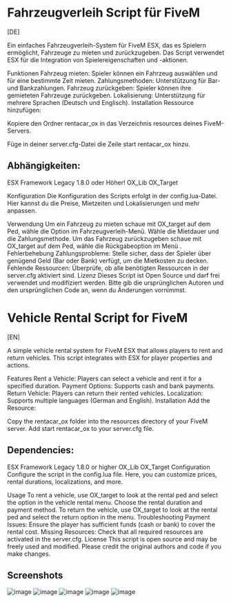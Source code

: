 # Fahrzeugverleih Script für FiveM
[DE]

Ein einfaches Fahrzeugverleih-System für FiveM ESX, das es Spielern ermöglicht, Fahrzeuge zu mieten und zurückzugeben. Das Script verwendet ESX für die Integration von Spielereigenschaften und -aktionen.

Funktionen
Fahrzeug mieten: Spieler können ein Fahrzeug auswählen und für eine bestimmte Zeit mieten.
Zahlungsmethoden: Unterstützung für Bar- und Bankzahlungen.
Fahrzeug zurückgeben: Spieler können ihre gemieteten Fahrzeuge zurückgeben.
Lokalisierung: Unterstützung für mehrere Sprachen (Deutsch und Englisch).
Installation
Ressource hinzufügen:

Kopiere den Ordner rentacar_ox in das Verzeichnis resources deines FiveM-Servers.

Füge in deiner server.cfg-Datei die Zeile start rentacar_ox hinzu.

## Abhängigkeiten:
ESX Framework Legacy 1.8.0 oder Höher!
OX_Lib
OX_Target

Konfiguration
Die Konfiguration des Scripts erfolgt in der config.lua-Datei. Hier kannst du die Preise, Mietzeiten und Lokalisierungen und mehr anpassen.

Verwendung
Um ein Fahrzeug zu mieten schaue mit OX_target auf dem Ped, wähle die Option im Fahrzeugverleih-Menü.
Wähle die Mietdauer und die Zahlungsmethode.
Um das Fahrzeug zurückzugeben schaue mit OX_target auf dem Ped, wähle die Rückgabeoption im Menü .
Fehlerbehebung
Zahlungsprobleme: Stelle sicher, dass der Spieler über genügend Geld (Bar oder Bank) verfügt, um die Mietkosten zu decken.
Fehlende Ressourcen: Überprüfe, ob alle benötigten Ressourcen in der server.cfg aktiviert sind.
Lizenz
Dieses Script ist Open Source und darf frei verwendet und modifiziert werden. Bitte gib die ursprünglichen Autoren und den ursprünglichen Code an, wenn du Änderungen vornimmst.



# Vehicle Rental Script for FiveM 
[EN]

A simple vehicle rental system for FiveM ESX that allows players to rent and return vehicles. This script integrates with ESX for player properties and actions.

Features
Rent a Vehicle: Players can select a vehicle and rent it for a specified duration.
Payment Options: Supports cash and bank payments.
Return Vehicle: Players can return their rented vehicles.
Localization: Supports multiple languages (German and English).
Installation
Add the Resource:

Copy the rentacar_ox folder into the resources directory of your FiveM server.
Add start rentacar_ox to your server.cfg file.

## Dependencies:
ESX Framework Legacy 1.8.0 or higher
OX_Lib
OX_Target
Configuration
Configure the script in the config.lua file. Here, you can customize prices, rental durations, localizations, and more.

Usage
To rent a vehicle, use OX_target to look at the rental ped and select the option in the vehicle rental menu.
Choose the rental duration and payment method.
To return the vehicle, use OX_target to look at the rental ped and select the return option in the menu.
Troubleshooting
Payment Issues: Ensure the player has sufficient funds (cash or bank) to cover the rental cost.
Missing Resources: Check that all required resources are activated in the server.cfg.
License
This script is open source and may be freely used and modified. Please credit the original authors and code if you make changes.




## Screenshots
![image](https://github.com/user-attachments/assets/53e37852-aeb2-48cd-aa0d-193b7d8fb1ca)
![image](https://github.com/user-attachments/assets/2e5eb0c7-e0d4-4e29-898a-c6dca4576957)
![image](https://github.com/user-attachments/assets/2e7333ac-3451-42dd-a8dc-e3d39f9c9fed)
![image](https://github.com/user-attachments/assets/18fc2323-4911-4ec8-9835-797ee765cfa4)
![image](https://github.com/user-attachments/assets/6ade370a-8d21-4042-b350-c2c1ac6e74ff)
